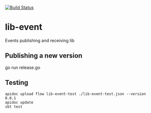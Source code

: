 [![Build Status](https://travis-ci.org/flowcommerce/lib-event.svg?branch=master)](https://travis-ci.org/flowcommerce/lib-event)

# lib-event
Events publishing and receiving lib

## Publishing a new version

  go run release.go


## Testing

```
apidoc upload flow lib-event-test ./lib-event-test.json --version 0.0.1
apidoc update
sbt test
```